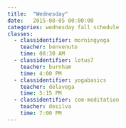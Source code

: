 ```yaml
---
title:  "Wednesday"
date:   2015-08-05 00:00:00
categories: wednesday fall schedule
classes:
  - classidentifier: morningyoga
    teacher: benvenuto
    time: 08:30 AM
  - classidentifier: lotus7
    teacher: burnham
    time: 4:00 PM
  - classidentifier: yogabasics
    teacher: delavega
    time: 5:15 PM
  - classidentifier: com-meditation
    teacher: desilva
    time: 7:00 PM
---
```

